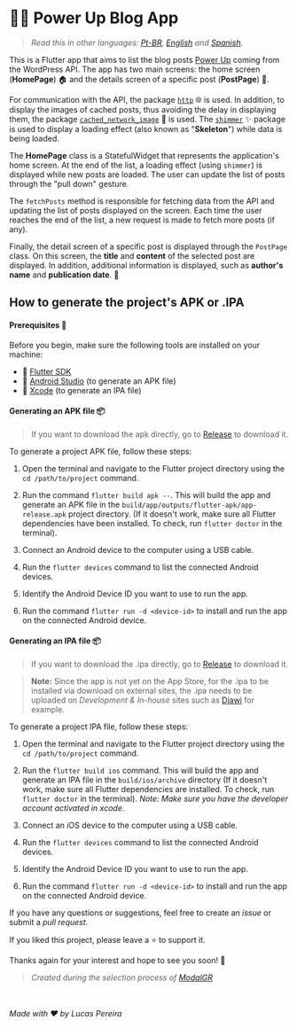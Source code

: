 # 👨‍💻 Power Up Blog App

>*Read this in other languages: [Pt-BR](README.md), [English](README.en.md) and [Spanish](README.es.md).*

This is a Flutter app that aims to list the blog posts [Power Up](https://powerupblog3.wordpress.com/) coming from the WordPress API. The app has two main screens: the home screen (**HomePage**) 🏠 and the details screen of a specific post (**PostPage**) 📄.

For communication with the API, the package [`http`](https://pub.dev/packages/http) 🌐 is used. In addition, to display the images of cached posts, thus avoiding the delay in displaying them, the package [`cached_network_image`](https://pub.dev/packages/cached_network_image) 📸 is used. The [`shimmer`](https://pub.dev/packages/shimmer) ✨ package is used to display a loading effect (also known as "**Skeleton**") while data is being loaded.

The **HomePage** class is a StatefulWidget that represents the application's home screen. At the end of the list, a loading effect (using `shimmer`) is displayed while new posts are loaded. The user can update the list of posts through the "pull down" gesture.

The `fetchPosts` method is responsible for fetching data from the API and updating the list of posts displayed on the screen. Each time the user reaches the end of the list, a new request is made to fetch more posts (if any).

Finally, the detail screen of a specific post is displayed through the `PostPage` class. On this screen, the **title** and **content** of the selected post are displayed. In addition, additional information is displayed, such as **author's name** and **publication date**. 🚀

## How to generate the project's APK or .IPA

#### Prerequisites 🔧

Before you begin, make sure the following tools are installed on your machine:

- 🚀 [Flutter SDK](https://flutter.dev/docs/get-started/install)
- 📱 [Android Studio](https://developer.android.com/studio) (to generate an APK file)
- 🍎 [Xcode](https://developer.apple.com/xcode/) (to generate an IPA file)

#### Generating an APK file 📦

>If you want to download the apk directly, go to [Release](https://github.com/Lucasbjpereira/powerupblog/releases/tag/release) to download it.

To generate a project APK file, follow these steps:

1. Open the terminal and navigate to the Flutter project directory using the `cd /path/to/project` command.

2. Run the command `flutter build apk --`. This will build the app and generate an APK file in the `build/app/outputs/flutter-apk/app-release.apk` project directory. (If it doesn't work, make sure all Flutter dependencies have been installed. To check, run `flutter doctor` in the terminal).

3. Connect an Android device to the computer using a USB cable.

4. Run the `flutter devices` command to list the connected Android devices.

5. Identify the Android Device ID you want to use to run the app.

6. Run the command `flutter run -d <device-id>` to install and run the app on the connected Android device.

#### Generating an IPA file 📦
>If you want to download the .ipa directly, go to [Release](https://github.com/Lucasbjpereira/powerupblog/releases/tag/release) to download it.

>**Note:** Since the app is not yet on the App Store, for the .ipa to be installed via download on external sites, the .ipa needs to be uploaded on _Development & In-house_ sites such as [Diawi]( https://www.diawi.com/) for example.

To generate a project IPA file, follow these steps:

1. Open the terminal and navigate to the Flutter project directory using the `cd /path/to/project` command.

2. Run the `flutter build ios` command. This will build the app and generate an IPA file in the `build/ios/archive` directory (If it doesn't work, make sure all Flutter dependencies are installed. To check, run `flutter doctor` in the terminal).
_Note: Make sure you have the developer account activated in xcode_.

3. Connect an iOS device to the computer using a USB cable.

4. Run the `flutter devices` command to list the connected Android devices.

5. Identify the Android Device ID you want to use to run the app.

6. Run the command `flutter run -d <device-id>` to install and run the app on the connected Android device.

If you have any questions or suggestions, feel free to create an _issue_ or submit a _pull request_.

If you liked this project, please leave a ⭐️ to support it.

Thanks again for your interest and hope to see you soon! 👋

>_Created during the selection process of [_ModalGR_](https://modalgr.com.br/)_

<br><br>
_Made with :heart: by Lucas Pereira_